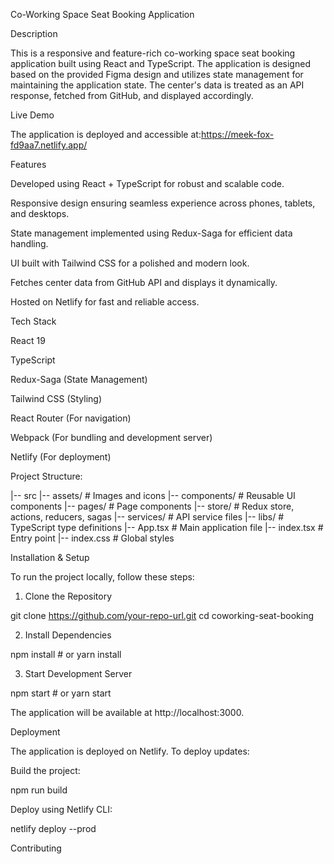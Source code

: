 Co-Working Space Seat Booking Application

Description

This is a responsive and feature-rich co-working space seat booking application built using React and TypeScript. The application is designed based on the provided Figma design and utilizes state management for maintaining the application state. The center's data is treated as an API response, fetched from GitHub, and displayed accordingly.

Live Demo

The application is deployed and accessible at:https://meek-fox-fd9aa7.netlify.app/

Features

Developed using React + TypeScript for robust and scalable code.

Responsive design ensuring seamless experience across phones, tablets, and desktops.

State management implemented using Redux-Saga for efficient data handling.

UI built with Tailwind CSS for a polished and modern look.

Fetches center data from GitHub API and displays it dynamically.

Hosted on Netlify for fast and reliable access.

Tech Stack

React 19

TypeScript

Redux-Saga (State Management)

Tailwind CSS (Styling)

React Router (For navigation)

Webpack (For bundling and development server)

Netlify (For deployment)

Project Structure:

|-- src
    |-- assets/            # Images and icons
    |-- components/        # Reusable UI components
    |-- pages/             # Page components
    |-- store/             # Redux store, actions, reducers, sagas
    |-- services/          # API service files
    |-- libs/              # TypeScript type definitions
    |-- App.tsx            # Main application file
    |-- index.tsx          # Entry point
    |-- index.css          # Global styles

Installation & Setup

To run the project locally, follow these steps:

1. Clone the Repository

git clone https://github.com/your-repo-url.git
cd coworking-seat-booking

2. Install Dependencies

npm install  # or yarn install

3. Start Development Server

npm start  # or yarn start

The application will be available at http://localhost:3000.

Deployment

The application is deployed on Netlify. To deploy updates:

Build the project:

npm run build

Deploy using Netlify CLI:

netlify deploy --prod

Contributing

